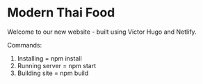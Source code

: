 # Modern Thai Food

Welcome to our new website - built using Victor Hugo and Netlify.

Commands:
1. Installing = npm install
2. Running server = npm start
3. Building site = npm build